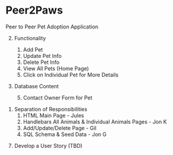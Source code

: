 # Peer2Paws
Peer to Peer Pet Adoption Application

<!-- 1. GiHub Repo hosted by Jon G -->
   
2. Functionality
   1. Add Pet
   2. Update Pet Info
   3. Delete Pet Info
   4. View All Pets (Home Page)
   5. Click on Individual Pet for More Details

3. Database Content
   <!-- 1. Pet Name -->
   <!-- 2. Pet Type (Dogs / Cats / Rodents / Reptiles / Birds) -->
   <!-- 3. Pet Description (General Pet About) -->
   <!-- 4. Pet Owner Info -->
   5. Contact Owner Form for Pet

<!-- 4. GitHub Repo File Structure Created By Jules -->
   
1. Separation of Responsibilities
   1. HTML Main Page - Jules
   2. Handlebars All Animals & Individual Animals Pages - Jon K
   3. Add/Update/Delete Page - Gil
   4. SQL Schema & Seed Data - Jon G
   
<!-- 6. SCRUM Meeting Schedule (Nightly @ 7:30PM) -->
   
7. Develop a User Story (TBD)